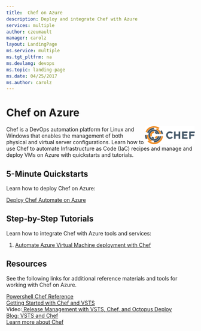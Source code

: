 ```yaml
---
title:  Chef on Azure
description: Deploy and integrate Chef with Azure 
services: multiple
author: czeumault
manager: carolz
layout: LandingPage
ms.service: multiple
ms.tgt_pltfrm: na
ms.devlang: devops
ms.topic: landing-page
ms.date: 04/25/2017
ms.author: carolz
---
```

<div class="content">
   <h1>Chef on Azure</h1>
    <div class="introHolder" style="justify-content: space-between;">
        <div class="intro" style="min-width: 200px">
        <img src="media/chef.png" alt="Chef Logo" align="right">
            Chef is a DevOps automation platform for Linux and Windows that enables the management of both physical and virtual server configurations. Learn how to use Chef to automate Infrastructure as Code (IaC) recipes and manage and deploy VMs on Azure with quickstarts and tutorials.<br/>        </div>
        </div>
<h2>5-Minute Quickstarts</h2>
<p>Learn how to deploy Chef on Azure:</p> 
  <a href="https://azuremarketplace.microsoft.com/en-us/marketplace/apps/chef-software.chef-automate?tab=Overview">Deploy Chef Automate on Azure</a><br/>
<h2>Step-by-Step Tutorials</h2>
<p>Learn how to integrate Chef with Azure tools and services:</p> 
<ol>
<li><a href="/azure/virtual-machines/windows/chef-automation">Automate Azure Virtual Machine deployment with Chef</a></li>
</ol>
<h2>Resources</h2>
<p>See the following links for additional reference materials and tools for working with Chef on Azure.</p>
<a href="https://docs.microsoft.com/powershell/module/azure/get-azurevmchefextension?view=azuresmps-4.0.0">Powershell Chef Reference</a><br/>
<a href="https://github.com/chef-partners/vsts-chef/wiki/Getting-Started">Getting Started with Chef and VSTS</a><br/>
Video:<a href="https://channel9.msdn.com/Events/TechDaysOnline/UK-TechDays-Online-2016/Release-Management-with-VSTS--integration-with-Azure--Chef-Deployment"> Release Management with VSTS, Chef, and Octopus Deploy</a><br/>
<a href="https://blog.chef.io/2017/05/10/integrate-chef-into-your-build-and-release-pipelines-with-microsoft-visual-studio-team-services/">Blog:  VSTS and Chef</a><br/>
<a href="https://www.chef.io">Learn more about Chef</a>
</div>

